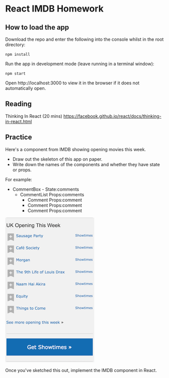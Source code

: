 # React IMDB Homework

## How to load the app

Download the repo and enter the following into the console whilst in the root directory:

```
npm install
```

Run the app in development mode (leave running in a terminal window):

```
npm start
```
Open http://localhost:3000 to view it in the browser if it does not automatically open.

## Reading

Thinking In React (20 mins) https://facebook.github.io/react/docs/thinking-in-react.html

## Practice

Here's a component from IMDB showing opening movies this week.

- Draw out the skeleton of this app on paper.
- Write down the names of the components and whether they have state or props.

For example:
- CommentBox - State:comments
  - CommentList Props:comments
    - Comment Props:comment
    - Comment Props:comment
    - Comment Props:comment

![IMDB UK Opening This Week](imdb-opening-this-week.png)

Once you've sketched this out, implement the IMDB component in React.
